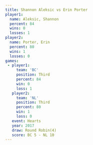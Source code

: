 ```yaml
---
title: Shannon Aleksic vs Erin Porter
player1:                
  name: Aleksic, Shannon
  percent: 84           
  wins: 0               
  losses: 1             
player2:                
  name: Porter, Erin    
  percent: 80           
  wins: 1               
  losses: 0             
games:
 - player1:         
     team: 'BC'     
     position: Third
     percent: 84    
     win: 0         
     loss: 1        
   player2:         
     team: 'NL'     
     position: Third
     percent: 80    
     win: 1         
     loss: 0        
   event: Hearts       
   year: 2017          
   draw: Round Robin(4)
   score: BC 5 - NL 10 
---
```

